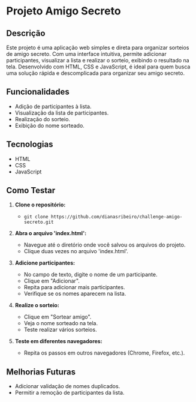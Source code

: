 # Projeto Amigo Secreto

## Descrição

Este projeto é uma aplicação web simples e direta para organizar sorteios de amigo secreto. Com uma interface intuitiva, permite adicionar participantes, visualizar a lista e realizar o sorteio, exibindo o resultado na tela. Desenvolvido com HTML, CSS e JavaScript, é ideal para quem busca uma solução rápida e descomplicada para organizar seu amigo secreto.

## Funcionalidades

*   Adição de participantes à lista.
*   Visualização da lista de participantes.
*   Realização do sorteio.
*   Exibição do nome sorteado.

## Tecnologias

*   HTML
*   CSS
*   JavaScript

## Como Testar

1.  **Clone o repositório:**
    *   `git clone https://github.com/dianasribeiro/challenge-amigo-secreto.git`

2.  **Abra o arquivo 'index.html':**
    *   Navegue até o diretório onde você salvou os arquivos do projeto.
    *   Clique duas vezes no arquivo 'index.html'.

3.  **Adicione participantes:**
    *   No campo de texto, digite o nome de um participante.
    *   Clique em "Adicionar".
    *   Repita para adicionar mais participantes.
    *   Verifique se os nomes aparecem na lista.

4.  **Realize o sorteio:**
    *   Clique em "Sortear amigo".
    *   Veja o nome sorteado na tela.
    *   Teste realizar vários sorteios.
    
5.  **Teste em diferentes navegadores:**
    *   Repita os passos em outros navegadores (Chrome, Firefox, etc.).

## Melhorias Futuras

*   Adicionar validação de nomes duplicados.
*   Permitir a remoção de participantes da lista.